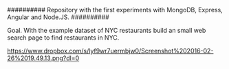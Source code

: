 ##########
Repository with the first experiments with MongoDB, Express, Angular and Node.JS.
##########

Goal. With the example dataset of NYC restaurants build an small web search page to find restaurants in NYC.

https://www.dropbox.com/s/lyf9wr7uermbjw0/Screenshot%202016-02-26%2019.49.13.png?dl=0
